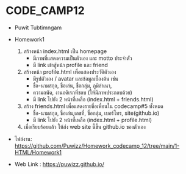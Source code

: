 # CODE_CAMP12
- Puwit Tubtimngam
 - Homework1
   1. สร้างหน้า index.html เป็น homepage
       * มีภาพที่แสดงความเป็นตัวเอง และ motto ประจำตัว
       * มี link เข้าสู่หน้า profile และ friend
   2. สร้างหน้า profile.html เพื่อแสดงประวัติตัวเอง
       * มีรูปตัวเอง / avatar และข้อมูลเบื้องต้น เช่น
       * ชื่อ-นามสกุล,​ ชื่อเล่น, ชื่อกลุ่ม,​ ภูมิลำเนา,
       * ความถนัด, งานอดิเรกที่ชอบ (ให้มีภาพประกอบด้วย)
       * มี link ไปยัง 2 หน้าที่เหลือ (index.html + friends.html)
   3. สร้าง friends.html เพื่อแสดงรายชื่อเพื่อนใน codecamp#5 ทั้งหมด
       * ชื่อ-นามสกุล,​ ชื่อเล่น,เลขที่, ชื่อกลุ่ม,​ เบอร์โทร, site(github.io)
       * มี link ไปยัง 2 หน้าที่เหลือ (index.html + profile.html)
   4. เมื่อเรียบร้อยแล้ว ให้ส่ง web site นี้ขึ้น github.io ของตัวเอง
 - ไฟล์งาน: https://github.com/Puwizz/Homework_codecamp_12/tree/main/1-HTML/Homework1
 
 - Web Link : https://puwizz.github.io/